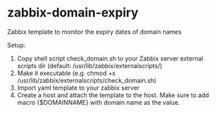 # zabbix-domain-expiry
Zabbix template to monitor the expiry dates of domain names

Setup:
1. Copy shell script check_domain.sh to your Zabbix server external scripts dir (default: /usr/lib/zabbix/externalscripts/)
2. Make it executable (e.g. chmod +x /usr/lib/zabbix/externalscripts/check_domain.sh)
3. Import yaml template to your zabbix server
4. Create a host and attach the template to the host. Make sure to add macro {$DOMAINNAME} with domain name as the value.
